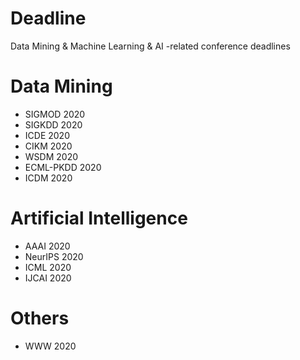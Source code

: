# Deadline
Data Mining &amp; Machine Learning &amp; AI -related conference deadlines

# Data Mining
- SIGMOD 2020
- SIGKDD 2020
- ICDE 2020
- CIKM 2020
- WSDM 2020
- ECML-PKDD 2020
- ICDM 2020

# Artificial Intelligence
- AAAI 2020
- NeurIPS 2020
- ICML 2020
- IJCAI 2020

# Others
- WWW 2020